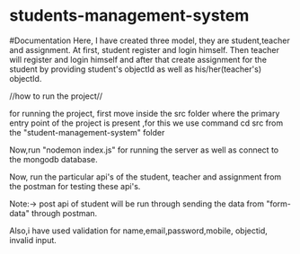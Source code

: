 # students-management-system
#Documentation
Here, I have created three model, they are student,teacher and assignment.
At first, student register and login himself.
Then teacher will register and login himself and after that create assignment for the student by providing student's objectId as well as his/her(teacher's) objectId.

//how to run the project//

for running the project, first move inside the src folder where the primary entry point of the 
project is present ,for this we use command cd src from the "student-management-system" folder

Now,run "nodemon index.js" for running the server as well as connect to the mongodb database.

Now, run the particular api's of the student, teacher and assignment from the postman for testing 
these api's.

Note:-> post api of student will be run through sending the data from "form-data" through postman.

Also,i have used validation for name,email,password,mobile, objectid, invalid input.
